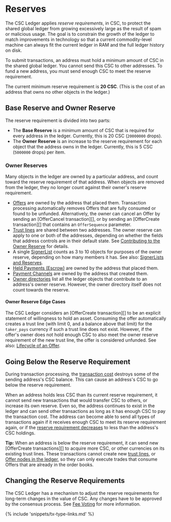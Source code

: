 # Reserves

The CSC Ledger applies _reserve requirements_, in CSC, to protect the shared global ledger from growing excessively large as the result of spam or malicious usage. The goal is to constrain the growth of the ledger to match improvements in technology so that a current commodity-level machine can always fit the current ledger in RAM and the full ledger history on disk.

To submit transactions, an address must hold a minimum amount of CSC in the shared global ledger. You cannot send this CSC to other addresses. To fund a new address, you must send enough CSC to meet the reserve requirement.

The current minimum reserve requirement is **20 CSC**. (This is the cost of an address that owns no other objects in the ledger.)


## Base Reserve and Owner Reserve

The reserve requirement is divided into two parts:

* The **Base Reserve** is a minimum amount of CSC that is required for every address in the ledger. Currently, this is 20 CSC (`20000000` drops).
* The **Owner Reserve** is an increase to the reserve requirement for each object that the address owns in the ledger. Currently, this is 5 CSC (`5000000` drops) per item.


### Owner Reserves

Many objects in the ledger are owned by a particular address, and count toward the reserve requirement of that address. When objects are removed from the ledger, they no longer count against their owner's reserve requirement.

- [Offers](reference-ledger-format.html#offer) are owned by the address that placed them. Transaction processing automatically removes Offers that are fully consumed or found to be unfunded. Alternatively, the owner can cancel an Offer by sending an [OfferCancel transaction][], or by sending an [OfferCreate transaction][] that contains an `OfferSequence` parameter.
- [Trust lines](reference-ledger-format.html#casinocoinstate) are shared between two addresses. The owner reserve can apply to one or both of the addresses, depending on whether the fields that address controls are in their default state. See [Contributing to the Owner Reserve](reference-ledger-format.html#contributing-to-the-owner-reserve) for details.
- A single [SignerList](reference-ledger-format.html#signerlist) counts as 3 to 10 objects for purposes of the owner reserve, depending on how many members it has. See also: [SignerLists and Reserves](reference-ledger-format.html#signerlists-and-reserves).
- [Held Payments (Escrow)](reference-ledger-format.html#escrow) are owned by the address that placed them.
- [Payment Channels](tutorial-paychan.html) are owned by the address that created them.
- [Owner directories](reference-ledger-format.html#directorynode) list all the ledger objects that contribute to an address's owner reserve. However, the owner directory itself does not count towards the reserve.

#### Owner Reserve Edge Cases

The CSC Ledger considers an [OfferCreate transaction][] to be an explicit statement of willingness to hold an asset. Consuming the offer automatically creates a trust line (with limit 0, and a balance above that limit) for the `taker_pays` currency if such a trust line does not exist. However, if the offer's owner does not hold enough CSC to also meet the owner reserve requirement of the new trust line, the offer is considered unfunded. See also: [Lifecycle of an Offer](reference-transaction-format.html#lifecycle-of-an-offer).



## Going Below the Reserve Requirement

During transaction processing, the [transaction cost](concept-transaction-cost.html) destroys some of the sending address's CSC balance. This can cause an address's CSC to go below the reserve requirement.

When an address holds less CSC than its current reserve requirement, it cannot send new transactions that would transfer CSC to others, or increase its own reserve. Even so, the address continues to exist in the ledger and can send other transactions as long as it has enough CSC to pay the transaction cost. The address can become able to send all types of transactions again if it receives enough CSC to meet its reserve requirement again, or if the [reserve requirement decreases](#changing-the-reserve-requirements) to less than the address's CSC holdings.

**Tip:** When an address is below the reserve requirement, it can send new [OfferCreate transactions][] to acquire more CSC, or other currencies on its existing trust lines. These transactions cannot create new [trust lines](reference-ledger-format.html#casinocoinstate), or [Offer nodes in the ledger](reference-ledger-format.html#offer), so they can only execute trades that consume Offers that are already in the order books.

## Changing the Reserve Requirements

The CSC Ledger has a mechanism to adjust the reserve requirements for long-term changes in the value of CSC. Any changes have to be approved by the consensus process. See [Fee Voting](concept-fee-voting.html) for more information.

{% include 'snippets/tx-type-links.md' %}

